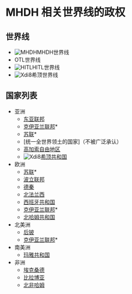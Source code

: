 # MHDH 相关世界线的政权

## 世界线

- ![MHDH](//static.miraheze.org/hamuddaolihumanlinewikiwiki/9/9f/Donglian2.png)MHDH世界线
- OTL世界线
- ![HITL](//static.miraheze.org/hamuddaolihumanlinewikiwiki/2/28/Hamud.png)HITL世界线
- ![Xdi8](//static.miraheze.org/hamuddaolihumanlinewikiwiki/f/f6/Xdi8.png)希顶世界线

## 国家列表

- 亚洲
  - [东亚联邦]()
  - [克伊亚兰联邦]()*
  - [苏联]()*
  - [统一全世界领土的国家]（不被广泛承认）
  - [高加索自由地区]()
  - ![Xdi8](//static.miraheze.org/hamuddaolihumanlinewikiwiki/f/f6/Xdi8.png)[希顶共和国]()
- 欧洲
  - [苏联]()*
  - [波立联邦]()
  - [德秦]()
  - [北法兰西]()
  - [西班牙共和国]()
  - [克伊亚兰联邦]()*
  - [北哈姆共和国]()
- 北美洲
  - [后铍]()
  - [克伊亚兰联邦]()*
- 南美洲
  - [玛雅共和国]()
- 非洲
  - [埃克桑德]()
  - [比拉博亚]()
  - [北非哈姆]()
